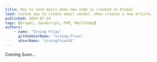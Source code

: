 ```yaml
---
title: How to send mails when new node is created on Drupal.
lead: Custom way to create email sender, when creates a new article.
published: 2024-07-24
tags: [Drupal, JavaScript, PHP, Mailchimp]
authors:
    - name: "Irving Frias"
      gitHubUserName: "irving-frias"
      xUserName: "irvingfrias41"
---
```


Coming Soon...